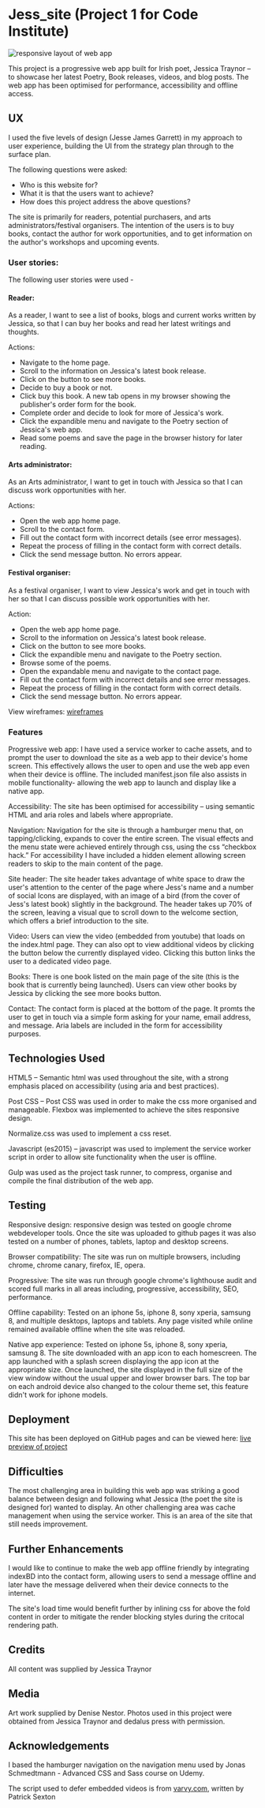 # Jess_site (Project 1 for Code Institute)

![responsive layout of web app](https://github.com/The-masta-blasta/Jessica_webapp/blob/master/app/assets/images/responsive-design.png)


This project is a progressive web app built for Irish poet, Jessica Traynor – to showcase her latest Poetry, Book releases, videos, and blog posts. The web app has been optimised for performance, accessibility and offline access.



## UX


I used the five levels of design (Jesse James Garrett) in my approach to user experience, building the UI from the strategy plan through to the surface plan.


The following questions were asked:


* Who is this website for?
* What it is that the users want to achieve?
* How does this project address the above questions?


The site is primarily for readers, potential purchasers, and arts administrators/festival organisers. The intention of the users is to buy books, contact the author for work opportunities, and to get information on the author's workshops and upcoming events.


### User stories:


The following user stories were used -

#### Reader:

As a reader, I want to see a list of books, blogs and current works written by Jessica, so that I can buy her books and read her latest writings and thoughts.

Actions:

* Navigate to the home page. 
* Scroll to the information on Jessica's latest book release. 
* Click on the button to see more books. 
* Decide to buy a book or not. 
* Click buy this book. A new tab opens in my browser showing the publisher's order form for the book. 
* Complete order and decide to look for more of Jessica's work. 
* Click the expandible menu and navigate to the Poetry section of Jessica's web app. 
* Read some poems and save the page in the browser history for later reading.

#### Arts administrator:

As an Arts administrator, I want to get in touch with Jessica so that I can discuss work opportunities with her.

Actions: 

* Open the web app home page. 
* Scroll to the contact form. 
* Fill out the contact form with incorrect details (see error messages). 
* Repeat the process of filling in the contact form with correct details. 
* Click the send message button. No errors appear.

#### Festival organiser:

As a festival organiser, I want to view Jessica's work and get in touch with her so that I can discuss possible work opportunities with her.


Action: 

* Open the web app home page. 
* Scroll to the information on Jessica's latest book release. 
* Click on the button to see more books. 
* Click the expandible menu and navigate to the Poetry section. 
* Browse some of the poems.
* Open the expandable menu and navigate to the contact page.
* Fill out the contact form with incorrect details and see error messages. 
* Repeat the process of filling in the contact form with correct details.
* Click the send message button. No errors appear.


View wireframes: [wireframes](https://github.com/KevinCurtisDev/Jessica_webapp/blob/master/app/Jess-Wireframe.pdf) 


### Features


Progressive web app: I have used a service worker to cache assets, and to prompt the user to download the site as a web app to their device's home screen. This effectively allows the user to open and use the web app even when their device is offline. The included manifest.json file also assists in mobile functionality- allowing the web app to launch and display like a native app.


Accessibility: The site has been optimised for accessibility – using semantic HTML and aria roles and labels where appropriate.


Navigation: Navigation for the site is through a hamburger menu that, on tapping/clicking, expands to cover the entire screen. The visual effects and the menu state were achieved entirely through css, using the css “checkbox hack.” For accessibility I have included a hidden element allowing screen readers to skip to the main content of the page.


Site header: The site header takes advantage of white space to draw the user's attention to the center of the page where Jess's name and a number of social Icons are displayed, with an image of a bird (from the cover of Jess's latest book) slightly in the background. The header takes up 70% of the screen, leaving a visual que to scroll down to the welcome section, which offers a brief introduction to the site.


Video: Users can view the video (embedded from youtube) that loads on the index.html page. They can also opt to view additional videos by clicking the button below the currently displayed video. Clicking this button links the user to a dedicated video page.


Books: There is one book listed on the main page of the site (this is the book that is currently being launched). Users can view other books by Jessica by clicking the see more books button.


Contact: The contact form is placed at the bottom of the page. It promts the user to get in touch via a simple form asking for your name, email address, and message. Aria labels are included in the form for accessibility purposes.



## Technologies Used


HTML5 – Semantic html was used throughout the site, with a strong emphasis placed on accessibility (using aria and best practices).


Post CSS – Post CSS was used in order to make the css more organised and manageable. Flexbox was implemented to achieve the sites responsive design.


Normalize.css was used to implement a css reset.


Javascript (es2015) – javascript was used to implement the service worker script in order to allow site functionality when the user is offline.


Gulp was used as the project task runner, to compress, organise and compile the final distribution of the web app.


## Testing


Responsive design: responsive design was tested on google chrome webdeveloper tools. Once the site was uploaded to github pages it was also tested on a number of phones, tablets, laptop and desktop screens.


Browser compatibility: The site was run on multiple browsers, including chrome, chrome canary, firefox, IE, opera.


Progressive: The site was run through google chrome's lighthouse audit and scored full marks in all areas including, progressive, accessibility, SEO, performance.


Offline capability: Tested on an iphone 5s, iphone 8, sony xperia, samsung 8, and multiple desktops, laptops and tablets. Any page visited while online remained available offline when the site was reloaded.


Native app experience: Tested on iphone 5s, iphone 8, sony xperia, samsung 8. The site downloaded with an app icon to each homescreen. The app launched with a splash screen displaying the app icon at the appropriate size. Once launched, the site displayed in the full size of the view window without the usual upper and lower browser bars. The top bar on each android device also changed to the colour theme set, this feature didn't work for iphone models.


## Deployment


This site has been deployed on GitHub pages and can be viewed here: [live preview of project](https://kevincurtisdev.github.io/Jessica_webapp/) 

## Difficulties

The most challenging area in building this web app was striking a good balance between design and following what Jessica (the poet the site is designed for) wanted to display. An other challenging area was cache management when using the service worker. This is an area of the site that still needs improvement.

## Further Enhancements

I would like to continue to make the web app offline friendly by integrating indexBD into the contact form, allowing users to send a message offline and later have the message delivered when their device connects to the internet.

The site's load time would benefit further by inlining css for above the fold content in order to mitigate the render blocking styles during the critocal rendering path.

## Credits

All content was supplied by Jessica Traynor


## Media


Art work supplied by Denise Nestor. Photos used in this project were obtained from Jessica Traynor and dedalus press with permission.


## Acknowledgements


I based the hamburger navigation on the navigation menu used by Jonas Schmedtmann - Advanced CSS and Sass course on Udemy. 

The script used to defer embedded videos is from [varvy.com](https://varvy.com/pagespeed/defer-videos.html), written by Patrick Sexton